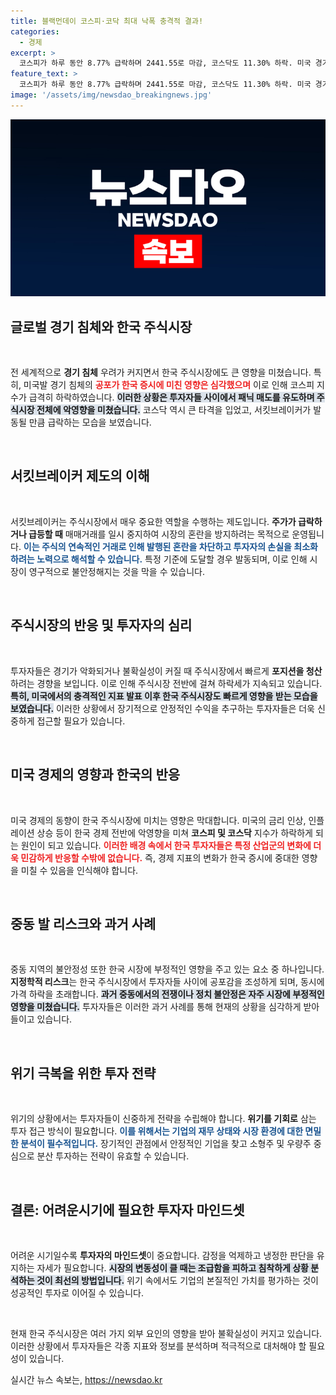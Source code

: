 ```yaml
---
title: 블랙먼데이 코스피·코닥 최대 낙폭 충격적 결과!
categories:
  - 경제
excerpt: >
  코스피가 하루 동안 8.77% 급락하며 2441.55로 마감, 코스닥도 11.30% 하락. 미국 경기 침체와 중동 리스크의 영향으로 서킷브레이커가 발동됐다. 투자자들은 불안에 휩싸였다. 클릭하면 자세한 속보를 확인하세요!
feature_text: >
  코스피가 하루 동안 8.77% 급락하며 2441.55로 마감, 코스닥도 11.30% 하락. 미국 경기 침체와 중동 리스크의 영향으로 서킷브레이커가 발동됐다. 투자자들은 불안에 휩싸였다. 클릭하면 자세한 속보를 확인하세요!
image: '/assets/img/newsdao_breakingnews.jpg'
---
```


<p><img src="/assets/img/newsdao_breakingnews.jpg" alt="koreaapp 속보" /></p>

<h2 data-ke-size="size26">글로벌 경기 침체와 한국 주식시장</h2>

<p data-ke-size="size16">&nbsp;</p>

<p>전 세계적으로 <b>경기 침체</b> 우려가 커지면서 한국 주식시장에도 큰 영향을 미쳤습니다. 특히, 미국발 경기 침체의 <b><span style="color: #ee2323;">공포가 한국 증시에 미친 영향은 심각했으며</span></b> 이로 인해 코스피 지수가 급격히 하락하였습니다. <b><span style="background-color: #21538527;">이러한 상황은 투자자들 사이에서 패닉 매도를 유도하며 주식시장 전체에 악영향을 미쳤습니다.</span></b> 코스닥 역시 큰 타격을 입었고, 서킷브레이커가 발동될 만큼 급락하는 모습을 보였습니다. </p>

<p data-ke-size="size16">&nbsp;</p>

<h2 data-ke-size="size26">서킷브레이커 제도의 이해</h2>

<p data-ke-size="size16">&nbsp;</p>

<p>서킷브레이커는 주식시장에서 매우 중요한 역할을 수행하는 제도입니다. <b>주가가 급락하거나 급등할 때</b> 매매거래를 일시 중지하여 시장의 혼란을 방지하려는 목적으로 운영됩니다. <b><span style="color: #1a5490;">이는 주식의 연속적인 거래로 인해 발행된 혼란을 차단하고 투자자의 손실을 최소화하려는 노력으로 해석할 수 있습니다.</span></b> 특정 기준에 도달할 경우 발동되며, 이로 인해 시장이 영구적으로 불안정해지는 것을 막을 수 있습니다. </p>

<p data-ke-size="size16">&nbsp;</p>

<h2 data-ke-size="size26">주식시장의 반응 및 투자자의 심리</h2>

<p data-ke-size="size16">&nbsp;</p>

<p>투자자들은 경기가 악화되거나 불확실성이 커질 때 주식시장에서 빠르게 <b>포지션을 청산</b>하려는 경향을 보입니다. 이로 인해 주식시장 전반에 걸쳐 하락세가 지속되고 있습니다. <b><span style="background-color: #21538527;">특히, 미국에서의 충격적인 지표 발표 이후 한국 주식시장도 빠르게 영향을 받는 모습을 보였습니다.</span></b> 이러한 상황에서 장기적으로 안정적인 수익을 추구하는 투자자들은 더욱 신중하게 접근할 필요가 있습니다.</p>

<p data-ke-size="size16">&nbsp;</p>

<h2 data-ke-size="size26">미국 경제의 영향과 한국의 반응</h2>

<p data-ke-size="size16">&nbsp;</p>

<p>미국 경제의 동향이 한국 주식시장에 미치는 영향은 막대합니다. 미국의 금리 인상, 인플레이션 상승 등이 한국 경제 전반에 악영향을 미쳐 <b>코스피 및 코스닥</b> 지수가 하락하게 되는 원인이 되고 있습니다. <b><span style="color: #ee2323;">이러한 배경 속에서 한국 투자자들은 특정 산업군의 변화에 더욱 민감하게 반응할 수밖에 없습니다.</span></b> 즉, 경제 지표의 변화가 한국 증시에 중대한 영향을 미칠 수 있음을 인식해야 합니다.</p>

<p data-ke-size="size16">&nbsp;</p>

<h2 data-ke-size="size26">중동 발 리스크와 과거 사례</h2>

<p data-ke-size="size16">&nbsp;</p>

<p>중동 지역의 불안정성 또한 한국 시장에 부정적인 영향을 주고 있는 요소 중 하나입니다. <b>지정학적 리스크</b>는 한국 주식시장에서 투자자들 사이에 공포감을 조성하게 되며, 동시에 가격 하락을 초래합니다. <b><span style="background-color: #21538527;">과거 중동에서의 전쟁이나 정치 불안정은 자주 시장에 부정적인 영향을 미쳤습니다.</span></b> 투자자들은 이러한 과거 사례를 통해 현재의 상황을 심각하게 받아들이고 있습니다.</p>

<p data-ke-size="size16">&nbsp;</p>

<h2 data-ke-size="size26">위기 극복을 위한 투자 전략</h2>

<p data-ke-size="size16">&nbsp;</p>

<p>위기의 상황에서는 투자자들이 신중하게 전략을 수립해야 합니다. <b>위기를 기회로</b> 삼는 투자 접근 방식이 필요합니다. <b><span style="color: #1a5490;">이를 위해서는 기업의 재무 상태와 시장 환경에 대한 면밀한 분석이 필수적입니다.</span></b> 장기적인 관점에서 안정적인 기업을 찾고 소형주 및 우량주 중심으로 분산 투자하는 전략이 유효할 수 있습니다.</p>

<p data-ke-size="size16">&nbsp;</p>

<h2 data-ke-size="size26">결론: 어려운시기에 필요한 투자자 마인드셋</h2>

<p data-ke-size="size16">&nbsp;</p>

<p>어려운 시기일수록 <b>투자자의 마인드셋</b>이 중요합니다. 감정을 억제하고 냉정한 판단을 유지하는 자세가 필요합니다. <b><span style="background-color: #21538527;">시장의 변동성이 클 때는 조급함을 피하고 침착하게 상황 분석하는 것이 최선의 방법입니다.</span></b> 위기 속에서도 기업의 본질적인 가치를 평가하는 것이 성공적인 투자로 이어질 수 있습니다. </p>

<p data-ke-size="size16">&nbsp;</p>

<p>현재 한국 주식시장은 여러 가지 외부 요인의 영향을 받아 불확실성이 커지고 있습니다. 이러한 상황에서 투자자들은 각종 지표와 정보를 분석하며 적극적으로 대처해야 할 필요성이 있습니다.</p>
실시간 뉴스 속보는, <a href="https://newsdao.kr" rel="dofollow">https://newsdao.kr</a>


